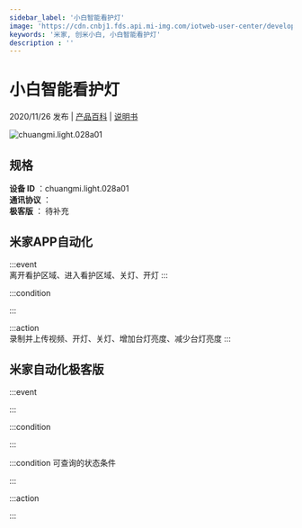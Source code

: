 ```yaml
---
sidebar_label: '小白智能看护灯'
image: 'https://cdn.cnbj1.fds.api.mi-img.com/iotweb-user-center/developer_1679048479212ZgB20jxg.png?GalaxyAccessKeyId=AKVGLQWBOVIRQ3XLEW&Expires=9223372036854775807&Signature=aU17Srg3JRjvJyWzd+iNKeIYHgQ='
keywords: '米家, 创米小白, 小白智能看护灯'
description : ''
---
```

# 小白智能看护灯

2020/11/26 发布 | [产品百科](https://home.mi.com/webapp/content/baike/product/index.html?model=chuangmi.light.028a01/) | [说明书](https://home.mi.com/views/introduction.html?model=chuangmi.light.028a01&region=cn)

![chuangmi.light.028a01](https://cdn.cnbj1.fds.api.mi-img.com/iotweb-user-center/developer_1679048479212ZgB20jxg.png?GalaxyAccessKeyId=AKVGLQWBOVIRQ3XLEW&Expires=9223372036854775807&Signature=aU17Srg3JRjvJyWzd+iNKeIYHgQ=)

## 规格  
> 
**设备 ID** ：chuangmi.light.028a01  
**通讯协议** ：  
**极客版**  ： 待补充 


## 米家APP自动化  

:::event  
离开看护区域、进入看护区域、关灯、开灯
:::

:::condition  

:::

:::action   
录制并上传视频、开灯、关灯、增加台灯亮度、减少台灯亮度
:::

## 米家自动化极客版  

:::event  

:::

:::condition  

:::

:::condition 可查询的状态条件  

:::

:::action  

:::

        
